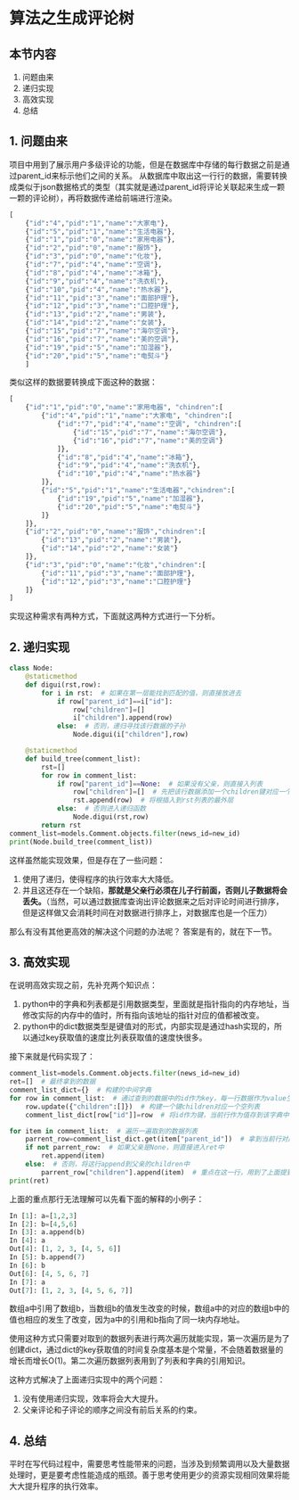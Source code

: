 # 算法之生成评论树
## 本节内容
1. 问题由来
2. 递归实现
3. 高效实现
4. 总结

## 1. 问题由来
项目中用到了展示用户多级评论的功能，但是在数据库中存储的每行数据之前是通过parent_id来标示他们之间的关系。
从数据库中取出这一行行的数据，需要转换成类似于json数据格式的类型（其实就是通过parent_id将评论关联起来生成一颗一颗的评论树），再将数据传递给前端进行渲染。
```python
[
    {"id":"4","pid":"1","name":"大家电"},
    {"id":"5","pid":"1","name":"生活电器"},
    {"id":"1","pid":"0","name":"家用电器"},
    {"id":"2","pid":"0","name":"服饰"},
    {"id":"3","pid":"0","name":"化妆"},
    {"id":"7","pid":"4","name":"空调"},
    {"id":"8","pid":"4","name":"冰箱"},
    {"id":"9","pid":"4","name":"洗衣机"},
    {"id":"10","pid":"4","name":"热水器"},
    {"id":"11","pid":"3","name":"面部护理"},
    {"id":"12","pid":"3","name":"口腔护理"}, 
    {"id":"13","pid":"2","name":"男装"},
    {"id":"14","pid":"2","name":"女装"},
    {"id":"15","pid":"7","name":"海尔空调"},
    {"id":"16","pid":"7","name":"美的空调"},
    {"id":"19","pid":"5","name":"加湿器"},
    {"id":"20","pid":"5","name":"电熨斗"}
    ]
```
类似这样的数据要转换成下面这种的数据：
```python
[
    {"id":"1","pid":"0","name":"家用电器", "chindren":[
        {"id":"4","pid":"1","name":"大家电", "chindren":[
            {"id":"7","pid":"4","name":"空调", "chindren":[
                {"id":"15","pid":"7","name":"海尔空调"},
                {"id":"16","pid":"7","name":"美的空调"}
            ]},
            {"id":"8","pid":"4","name":"冰箱"},
            {"id":"9","pid":"4","name":"洗衣机"},
            {"id":"10","pid":"4","name":"热水器"}
        ]},
        {"id":"5","pid":"1","name":"生活电器","chindren":[
            {"id":"19","pid":"5","name":"加湿器"},
            {"id":"20","pid":"5","name":"电熨斗"}
        ]}
    ]},
    {"id":"2","pid":"0","name":"服饰","chindren":[
        {"id":"13","pid":"2","name":"男装"},
        {"id":"14","pid":"2","name":"女装"}
    ]},
    {"id":"3","pid":"0","name":"化妆","chindren":[
        {"id":"11","pid":"3","name":"面部护理"},
        {"id":"12","pid":"3","name":"口腔护理"}
    ]}
]
```

实现这种需求有两种方式，下面就这两种方式进行一下分析。

## 2. 递归实现
```python
class Node:
    @staticmethod
    def digui(rst,row):
        for i in rst:  # 如果在第一层能找到匹配的值，则直接放进去
            if row["parent_id"]==i["id"]:
                row["children"]=[]
                i["children"].append(row)
            else:  # 否则，递归寻找该行数据的子孙
                Node.digui(i["children"],row)

    @staticmethod
    def build_tree(comment_list):
        rst=[]
        for row in comment_list:
            if row["parent_id"]==None:  # 如果没有父亲，则直接入列表
                row["children"]=[]  # 先把该行数据添加一个children键对应一个空列表（之后可能有数据要插入进来）
                rst.append(row)  # 将根插入到rst列表的最外层
            else:  # 否则进入递归函数
                Node.digui(rst,row)
        return rst
comment_list=models.Comment.objects.filter(news_id=new_id)
print(Node.build_tree(comment_list))
```
这样虽然能实现效果，但是存在了一些问题：
1. 使用了递归，使得程序的执行效率大大降低。
2. 并且这还存在一个缺陷，**那就是父亲行必须在儿子行前面，否则儿子数据将会丢失。**（当然，可以通过数据库查询出评论数据来之后对评论时间进行排序，但是这样做又会消耗时间在对数据进行排序上，对数据库也是一个压力）

那么有没有其他更高效的解决这个问题的办法呢？
答案是有的，就在下一节。

## 3. 高效实现
在说明高效实现之前，先补充两个知识点：
1. python中的字典和列表都是引用数据类型，里面就是指针指向的内存地址，当修改实际的内存中的值时，所有指向该地址的指针对应的值都被改变。
2. python中的dict数据类型是键值对的形式，内部实现是通过hash实现的，所以通过key获取值的速度比列表获取值的速度快很多。

接下来就是代码实现了：
```python
comment_list=models.Comment.objects.filter(news_id=new_id)
ret=[]  # 最终拿到的数据
comment_list_dict={}  # 构建的中间字典
for row in comment_list:  # 通过查到的数据中的id作为key，每一行数据作为value生成一个字典
    row.update({"children":[]})  # 构建一个键children对应一个空列表
    comment_list_dict[row["id"]]=row  # 将id作为键，当前行作为值存到该字典中

for item in comment_list:  # 遍历一遍取到的数据列表
    parrent_row=comment_list_dict.get(item["parent_id"])  # 拿到当前行对应的父亲的地址
    if not parrent_row:  # 如果父亲是None，则直接进入ret中
        ret.append(item)
    else:  # 否则，将这行append到父亲的children中
        parrent_row["children"].append(item)  # 重点在这一行，用到了上面提到的第一个知识点
print(ret)
```

上面的重点那行无法理解可以先看下面的解释的小例子：
```python
In [1]: a=[1,2,3]
In [2]: b=[4,5,6]
In [3]: a.append(b)
In [4]: a
Out[4]: [1, 2, 3, [4, 5, 6]]
In [5]: b.append(7)
In [6]: b
Out[6]: [4, 5, 6, 7]
In [7]: a
Out[7]: [1, 2, 3, [4, 5, 6, 7]]
```
数组a中引用了数组b，当数组b的值发生改变的时候，数组a中的对应的数组b中的值也相应的发生了改变，因为a中的引用和b指向了同一块内存地址。

使用这种方式只需要对取到的数据列表进行两次遍历就能实现，第一次遍历是为了创建dict，通过dict的key获取值的时间复杂度基本是个常量，不会随着数据量的增长而增长O(1)。第二次遍历数据列表用到了列表和字典的引用知识。

这种方式解决了上面递归实现中的两个问题：
1. 没有使用递归实现，效率将会大大提升。
2. 父亲评论和子评论的顺序之间没有前后关系的约束。

## 4. 总结
平时在写代码过程中，需要思考性能带来的问题，当涉及到频繁调用以及大量数据处理时，更是要考虑性能造成的瓶颈。善于思考使用更少的资源实现相同效果将能大大提升程序的执行效率。